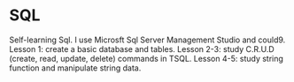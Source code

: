 # SQL
Self-learning Sql.
I use Microsft Sql Server Management Studio and could9.                                                                                                                        Lesson 1: create a basic database and tables.                                                                                                                                  Lesson 2-3: study C.R.U.D (create, read, update, delete) commands in TSQL.
Lesson 4-5: study string function and manipulate string data.

